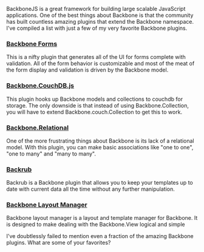 BackboneJS is a great framework for building large scalable JavaScript applications. One of the best things about Backbone is that the community has built countless amazing plugins that extend the Backbone namespace. I've compiled a list with just a few of my very favorite Backbone plugins.

<!-- more -->

### [Backbone Forms](https://github.com/powmedia/backbone-forms)

This is a nifty plugin that generates all of the UI for forms complete with validation. All of the form behavior is customizable and most of the meat of the form display and validation is driven by the Backbone model.

### [Backbone.CouchDB.js](https://github.com/pyronicide/backbone.couchdb.js)

This plugin hooks up Backbone models and collections to couchdb for storage. The only downside is that instead of using Backbone.Collection, you will have to extend Backbone.couch.Collection to get this to work.

### [Backbone.Relational](https://github.com/PaulUithol/Backbone-relational)

One of the more frustrating things about Backbone is its lack of a relational model. With this plugin, you can make basic associations like "one to one", "one to many" and "many to many".

### [Backrub](https://github.com/juggy/backrub)

Backrub is a Backbone plugin that allows you to keep your templates up to date with current data all the time without any further manipulation.

### [Backbone Layout Manager](https://github.com/tbranyen/backbone.layoutmanager)

Backbone layout manager is a layout and template manager for Backbone. It is designed to make dealing with the Backbone.View logical and simple

I've doubtlessly failed to mention even a fraction of the amazing Backbone plugins. What are some of your favorites?
